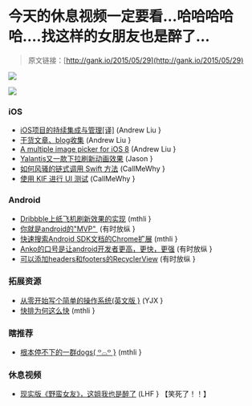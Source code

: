# 今天的休息视频一定要看...哈哈哈哈哈....找这样的女朋友也是醉了...

> 原文链接：[http://gank.io/2015/05/29](http://gank.io/2015/05/29)

![](http://ww3.sinaimg.cn/large/7a8aed7bgw1esk47n9j93j20hs0qoacp.jpg)

![](http://ww4.sinaimg.cn/large/610dc034jw1eskyhpp8wjj20d507jt9e.jpg)

### iOS

* [iOS项目的持续集成与管理[译]](http://www.jianshu.com/p/9ae446d76271) (Andrew Liu }
* [干货文章、blog收集](http://www.jianshu.com/p/818d121363dd) (Andrew Liu }
* [A multiple image picker for iOS 8](https://github.com/mikaoj/BSImagePicker) (Andrew Liu }
* [Yalantis又一款下拉刷新动画效果](https://github.com/Yalantis/PullToMakeSoup) (Jason }
* [如何风骚的链式调用 Swift 方法](http://littlebitesofcocoa.com/post/119369619049/2) (CallMeWhy }
* [使用 KIF 进行 UI 测试](http://www.raywenderlich.com/61419/ios) (CallMeWhy }

### Android

* [Dribbble上纸飞机刷新效果的实现](https://github.com/race604/FlyRefresh) (mthli }
* [你就是android的&quot;MVP&quot;&nbsp;](https://github.com/antoniolg/androidmvp) (有时放纵 }
* [快速搜索Android SDK文档的Chrome扩展](https://github.com/romannurik/AndroidSDKSearchExtension) (mthli }
* [Anko的口号是让android开发者更高，更快，更强](https://github.com/JetBrains/anko) (有时放纵 }
* [可以添加headers和footers的RecyclerView](https://github.com/tumblr/Bookends) (有时放纵 }

### 拓展资源

* [从零开始写个简单的操作系统(英文版 }](http://pan.baidu.com/s/1hq8AHcK) (YJX }
* [快排为何这么快](http://mindhacks.cn/2008/06/13/why) (mthli }

### 瞎推荐

* [根本停不下的一群dogs( ꒪⌓꒪ }](http://omfgdogs.com/) (mthli }

### 休息视频

* [现实版《野蛮女友》，这姐我也是醉了](http://video.weibo.com/show?fid=1034) (LHF } 【笑死了！！】

